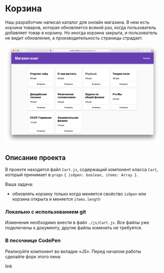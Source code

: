 Корзина
===

Наш разработчик написал каталог для онлайн магазина. В нем есть корзина товаров, которая обновляется всякий раз, когда пользователь добавляет товар в корзину. Но иногда корзина закрыта, и пользователь не видит обновления, а производительность страницы страдает.

![shop](./assets/shop.png)

## Описание проекта

В проекте находится файл `Cart.js`, содержащий компонент класса `Cart`, который принимает в `props` `{ isOpen: boolean, items: Array }`.

Ваша задача:
- обновлять корзину только когда меняется свойство `isOpen` или корзина открыта и меняется `items.length`

### Локально с использованием git

Изменения необходимо внести в файл `./js/Cart.js`. Все файлы уже подключены к документу, другие файлы изменять не требуется.

### В песочнице CodePen

Реализуйте компонент во вкладке «JS». Перед началом работы сделайте форк этого пена:

link
